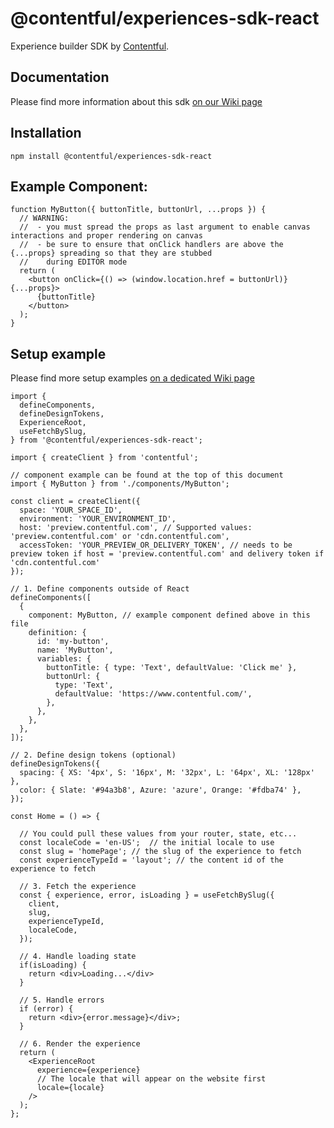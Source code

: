 # @contentful/experiences-sdk-react

Experience builder SDK by [Contentful](https://www.contentful.com/).

## Documentation

Please find more information about this sdk [on our Wiki page](https://github.com/contentful/experience-builder/wiki)

## Installation

```
npm install @contentful/experiences-sdk-react
```

## Example Component:

```tsx
function MyButton({ buttonTitle, buttonUrl, ...props }) {
  // WARNING:
  //  - you must spread the props as last argument to enable canvas interactions and proper rendering on canvas
  //  - be sure to ensure that onClick handlers are above the {...props} spreading so that they are stubbed
  //    during EDITOR mode
  return (
    <button onClick={() => (window.location.href = buttonUrl)} {...props}>
      {buttonTitle}
    </button>
  );
}
```

## Setup example

Please find more setup examples [on a dedicated Wiki page](https://github.com/contentful/experience-builder/wiki/Setup-examples)

```tsx
import {
  defineComponents,
  defineDesignTokens,
  ExperienceRoot,
  useFetchBySlug,
} from '@contentful/experiences-sdk-react';

import { createClient } from 'contentful';

// component example can be found at the top of this document
import { MyButton } from './components/MyButton';

const client = createClient({
  space: 'YOUR_SPACE_ID',
  environment: 'YOUR_ENVIRONMENT_ID',
  host: 'preview.contentful.com', // Supported values: 'preview.contentful.com' or 'cdn.contentful.com',
  accessToken: 'YOUR_PREVIEW_OR_DELIVERY_TOKEN', // needs to be preview token if host = 'preview.contentful.com' and delivery token if 'cdn.contentful.com'
});

// 1. Define components outside of React
defineComponents([
  {
    component: MyButton, // example component defined above in this file
    definition: {
      id: 'my-button',
      name: 'MyButton',
      variables: {
        buttonTitle: { type: 'Text', defaultValue: 'Click me' },
        buttonUrl: {
          type: 'Text',
          defaultValue: 'https://www.contentful.com/',
        },
      },
    },
  },
]);

// 2. Define design tokens (optional)
defineDesignTokens({
  spacing: { XS: '4px', S: '16px', M: '32px', L: '64px', XL: '128px' },
  color: { Slate: '#94a3b8', Azure: 'azure', Orange: '#fdba74' },
});

const Home = () => {

  // You could pull these values from your router, state, etc...
  const localeCode = 'en-US';  // the initial locale to use
  const slug = 'homePage'; // the slug of the experience to fetch
  const experienceTypeId = 'layout'; // the content id of the experience to fetch

  // 3. Fetch the experience
  const { experience, error, isLoading } = useFetchBySlug({
    client,
    slug,
    experienceTypeId,
    localeCode,
  });

  // 4. Handle loading state
  if(isLoading) {
    return <div>Loading...</div>
  }

  // 5. Handle errors
  if (error) {
    return <div>{error.message}</div>;
  }

  // 6. Render the experience
  return (
    <ExperienceRoot
      experience={experience}
      // The locale that will appear on the website first
      locale={locale}
    />
  );
};
```
